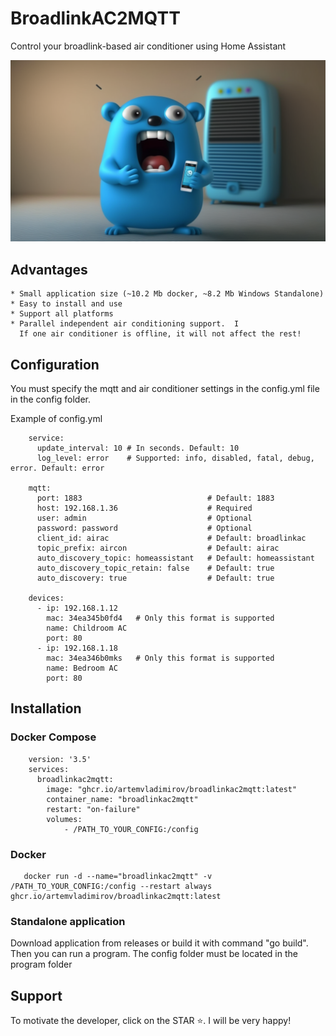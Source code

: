 # BroadlinkAC2MQTT
Control your broadlink-based air conditioner using Home Assistant

![Image](image.png)

## Advantages

    * Small application size (~10.2 Mb docker, ~8.2 Mb Windows Standalone)
    * Easy to install and use
    * Support all platforms
    * Parallel independent air conditioning support.  I
      If one air conditioner is offline, it will not affect the rest!

## Configuration

You must specify the mqtt and air conditioner settings in the config.yml file in the config folder.

Example of config.yml 

```
    service:
      update_interval: 10 # In seconds. Default: 10
      log_level: error    # Supported: info, disabled, fatal, debug, error. Default: error
    
    mqtt:
      port: 1883                            # Default: 1883
      host: 192.168.1.36                    # Required
      user: admin                           # Optional  
      password: password                    # Optional    
      client_id: airac                      # Default: broadlinkac
      topic_prefix: aircon                  # Default: airac
      auto_discovery_topic: homeassistant   # Default: homeassistant
      auto_discovery_topic_retain: false    # Default: true
      auto_discovery: true                  # Default: true
    
    devices:
      - ip: 192.168.1.12
        mac: 34ea345b0fd4   # Only this format is supported
        name: Childroom AC
        port: 80 
      - ip: 192.168.1.18
        mac: 34ea346b0mks   # Only this format is supported
        name: Bedroom AC
        port: 80 

```

## Installation

### Docker Compose

```
    version: '3.5'
    services:
      broadlinkac2mqtt:
        image: "ghcr.io/artemvladimirov/broadlinkac2mqtt:latest"
        container_name: "broadlinkac2mqtt"
        restart: "on-failure"
        volumes:
            - /PATH_TO_YOUR_CONFIG:/config     

```

### Docker

```
   docker run -d --name="broadlinkac2mqtt" -v /PATH_TO_YOUR_CONFIG:/config --restart always ghcr.io/artemvladimirov/broadlinkac2mqtt:latest   

```

### Standalone application

Download application from releases or build it with command "go build". Then you can run a program. The config folder must be located in the program folder

## Support

To motivate the developer, click on the STAR ⭐. I will be very happy!
